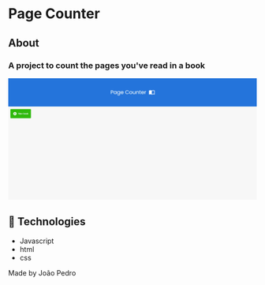 <h1>Page Counter</h1>

## About

### A project to count the pages you've read in a book

<img src='img/gif-project.gif'>

## 🚀 Technologies

<ul>
    <li>Javascript</li>
    <li>html</li>
    <li>css</li>
</ul>

Made by João Pedro
